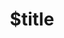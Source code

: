 ---
title: $title
second_title: Aspose.Cells dla .NET API Reference
description: $description
type: docs
weight: $weight
url: /pl/net/$ref/
---